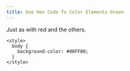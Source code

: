 ```yaml
---
title: Use Hex Code To Color Elements Green
---
```

Just as with <a>red</a> and the others.

    <style>
      body {
        background-color: #00FF00;
      }
    </style>